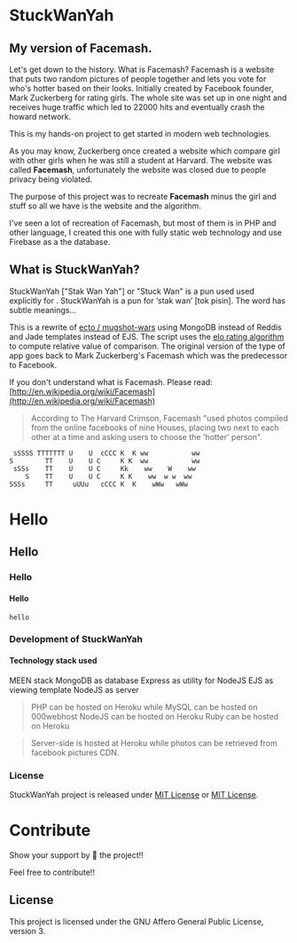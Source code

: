 # StuckWanYah
## My version of Facemash.

Let's get down to the history. What is Facemash? Facemash is a website that puts two random pictures of people
together and lets you vote for who's hotter based on their looks. Initially created by Facebook founder, Mark Zuckerberg 
for rating girls. The whole site was set up in one night and receives huge traffic which led to 22000 hits and eventually 
crash the howard network.

This is my hands-on project to get started in modern web technologies.

As you may know, Zuckerberg once created a website which compare girl with other girls when he was still a student at Harvard. The website was called **Facemash**, unfortunately the website was closed due to people privacy being violated.

The purpose of this project was to recreate **Facemash** minus the girl and stuff so all we have is the website and the algorithm.

I've seen a lot of recreation of Facemash, but most of them is in PHP and other language, I created this one with fully static web technology and use Firebase as a the database.


## What is StuckWanYah?
StuckWanYah ["Stak Wan Yah"] or "Stuck Wan"  is a pun used used explicitly for .
StuckWanYah is a pun for ‘stak wan’ [tok pisin]. The word has subtle meanings…

This is a rewrite of [ecto / mugshot-wars](https://github.com/ecto/mugshot-wars) using MongoDB instead of Reddis and Jade templates instead of EJS.
The script uses the [elo rating algorithm](https://en.wikipedia.org/wiki/Elo_rating_system) to compute relative value of comparison. The original version of the type of app goes back to Mark Zuckerberg's Facemash which was the predecessor to Facebook.

If you don't understand what is Facemash. Please read: [http://en.wikipedia.org/wiki/Facemash](http://en.wikipedia.org/wiki/Facemash)

> According to The Harvard Crimson, Facemash "used photos compiled from the online facebooks of nine Houses, placing two next to each other at a time and asking users to choose the 'hotter' person".

``` 
 sSSSS TTTTTTT U    U  cCCC K  K ww           ww 
S        TT    U    U C     K K  ww           ww
 sSSs    TT    U    U C     Kk    ww    W    ww
    S    TT    U    U C     K K    ww  w w  ww
SSSs     TT     uUUu   cCCC K  K    wWw   wWw
```
# Hello
## Hello
### Hello
#### Hello
`hello`

### Development of StuckWanYah

#### Technology stack used
MEEN stack
MongoDB as database
Express as utility for NodeJS 
EJS as viewing template
NodeJS as server

> PHP can be hosted on Heroku while MySQL can be hosted on 000webhost
> NodeJS can be hosted on Heroku 
> Ruby can be hosted on Heroku

> Server-side is hosted at Heroku while photos can be retrieved from facebook pictures CDN.

### License
StuckWanYah project is released under [MIT License](https://opensource.org/licenses/MIT) or [MIT License](LICENSE.txt).

# Contribute
Show your support by 🌟 the project!!

Feel free to contribute!!

## License
This project is licensed under the GNU Affero General Public License, version 3.